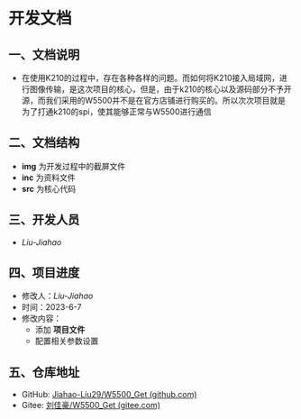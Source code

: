 # 开发文档

## 一、文档说明

- 在使用K210的过程中，存在各种各样的问题。而如何将K210接入局域网，进行图像传输，是这次项目的核心，但是，由于k210的核心以及源码部分不予开源，而我们采用的W5500并不是在官方店铺进行购买的。所以次次项目就是为了打通k210的spi，使其能够正常与W5500进行通信



## 二、文档结构

- **img** 为开发过程中的截屏文件
- **inc** 为资料文件
- **src** 为核心代码



## 三、开发人员

- *Liu-Jiahao*



## 四、项目进度

- 修改人：*Liu-Jiahao*
- 时间：2023-6-7
- 修改内容：
  - 添加 **项目文件** 
  - 配置相关参数设置



## 五、仓库地址

- GitHub: [Jiahao-Liu29/W5500_Get (github.com)](https://github.com/Jiahao-Liu29/W5500_Get)
- Gitee: [刘佳豪/W5500_Get (gitee.com)](https://gitee.com/liu-jiahaohappy/W5500_Get)

